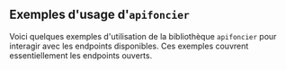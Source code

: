 ## Exemples d'usage d'`apifoncier`

Voici quelques exemples d'utilisation de la bibliothèque `apifoncier` pour interagir avec les endpoints disponibles. Ces exemples couvrent essentiellement les endpoints ouverts.
